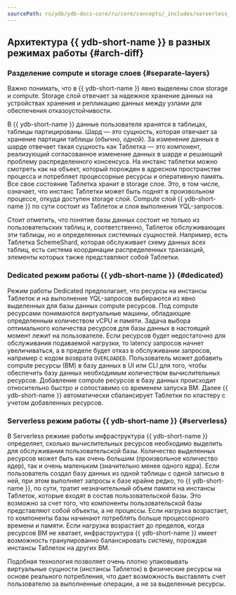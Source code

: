 ```yaml
---
sourcePath: ru/ydb/ydb-docs-core/ru/core/concepts/_includes/serverless_and_dedicated/10_arch_diff.md
---
```


## Архитектура {{ ydb-short-name }} в разных режимах работы {#arch-diff}

### Разделение compute и storage слоев {#separate-layers}

Важно понимать, что в {{ ydb-short-name }} явно выделены слои storage и compute. Storage слой отвечает за надежное хранение данных на устройствах хранения и репликацию данных между узлами для обеспечения отказоустойчивости.

В {{ ydb-short-name }} данные пользователя хранятся в таблицах, таблицы партицированы. Шард — это сущность, которая отвечает за хранение партиции таблицы (обычно, одной). За изменение данных в шарде отвечает такая сущность как Таблетка — это компонент, реализующий согласованное изменение данных в шарде и решающий проблему распределенного консенсуса. На инстанс таблетки можно смотреть как на объект, который порожден в адресном пространстве процесса и потребляет процессорные ресурсы и оперативную память. Все свое состояние Таблетка хранит в storage слое. Это, в том числе, означает, что инстанс Таблетки может быть поднят в произвольном процессе, откуда доступен storage слой. Compute слой {{ ydb-short-name }} по сути состоит из Таблеток и слоя выполнения YQL-запросов.

Стоит отметить, что понятие базы данных состоит не только из пользовательских таблиц и, соответственно, Таблеток обслуживающих эти таблицы, но и определенных системных сущностей. Например, есть Таблетка SchemeShard, которая обслуживает схему данных всех таблиц, есть система координации распределенных транзакций, элементы которых также представляют собой Таблетки.

### Dedicated режим работы {{ ydb-short-name }} {#dedicated}

Режим работы Dedicated предполагает, что ресурсы на инстансы Таблеток и на выполнение YQL-запросов выбираются из явно выделенных для базы данных compute ресурсов. Под compute ресурсами понимаются виртуальные машины, обладающие определенным количеством vCPU и памяти. Задача выбора оптимального количества ресурсов для базы данных в настоящий момент лежит на пользователе. Если ресурсов будет недостаточно для обслуживания подаваемой нагрузки, то latency запросов начнет увеличиваться, а в пределе будет отказ в обслуживании запросов, например с кодом возврата `OVERLOADED`. Пользователь может добавить compute ресурсы (ВМ) в базу данных в UI или CLI для того, чтобы обеспечить базу данных необходимым количеством вычислительных ресурсов. Добавление compute ресурсов в базу данных происходит относительно быстро и сопоставимо со временем запуска ВМ. Далее {{ ydb-short-name }} автоматически сбалансирует Таблетки по кластеру с учетом добавленных ресурсов.

### Serverless режим работы {{ ydb-short-name }} {#serverless}

В Serverless режиме работы инфраструктура {{ ydb-short-name }} определяет, сколько вычислительных ресурсов необходимо выделить для обслуживания пользовательской базы. Количество выделенных ресурсов может быть как очень большим (произвольное количество ядер), так и очень маленьким (значительно менее одного ядра). Если пользователь создал базу данных из одной таблицы с одной записью в ней, при этом выполняет запросы к базе крайне редко, то {{ ydb-short-name }}, по сути, тратит незначительный объем памяти на инстансы Таблеток, которые входят в состав пользовательской базы. Это возможно за счет того, что компоненты пользовательской базы представляют собой объекты, а не процессы. Если нагрузка возрастает, то компоненты базы начинают потреблять больше процессорного времени и памяти. Если нагрузка возрастает до пределов, когда ресурсов ВМ не хватает, инфраструктура {{ ydb-short-name }} имеет возможность гранулированно балансировать систему, порождая инстансы Таблеток на других ВМ.

Подобная технология позволяет очень плотно упаковывать виртуальные сущности (инстансы Таблеток) в физические ресурсы на основе реального потребления, что дает возможность выставлять счет пользователю за выполненные операции, а не за выделенные ресурсы.
